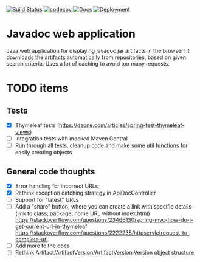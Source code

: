 [![Build Status](https://travis-ci.com/GreenT13/javadoc-web-application.svg?branch=master)](https://travis-ci.com/GreenT13/javadoc-web-application)
[![codecov](https://codecov.io/gh/GreenT13/javadoc-web-application/branch/master/graph/badge.svg)](https://codecov.io/gh/GreenT13/javadoc-web-application)
[![Docs](https://img.shields.io/badge/docs-Github%20Pages-blue)](https://greent13.github.io/javadoc-web-application/)
[![Deployment](https://img.shields.io/badge/deployment-Heroku-brightgreen)](https://javadoc-web-application.herokuapp.com/)

# Javadoc web application
Java web application for displaying javadoc.jar artifacts in the browser! It downloads the artifacts automatically
from repositories, based on given search criteria. Uses a lot of caching to avoid too many requests.

# TODO items

## Tests
- [x] Thymeleaf tests (https://dzone.com/articles/spring-test-thymeleaf-views)
- [ ] Integration tests with mocked Maven Central
- [ ] Run through all tests, cleanup code and make some util functions for easily creating objects

## General code thoughts
- [x] Error handling for incorrect URLs
- [x] Rethink exception catching strategy in ApiDocController
- [ ] Support for "latest" URLs
- [ ] Add a "share" button, where you can create a link with specific details (link to class, package, home URL without index.html)
      https://stackoverflow.com/questions/23466130/spring-mvc-how-do-i-get-current-url-in-thymeleaf
      https://stackoverflow.com/questions/2222238/httpservletrequest-to-complete-url
- [ ] Add more to the docs
- [ ] Rethink Artifact/ArtifactVersion/ArtifactVersion.Version object structure
